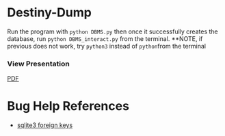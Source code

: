 # Destiny-Dump

Run the program with `python DBMS.py` then once it successfully creates the database, run `python DBMS_interact.py` from the terminal. \*\*NOTE, if previous does not work, try `python3` instead of `python`from the terminal

### View Presentation

[PDF](./Database%20Final%20Project.pdf)

# Bug Help References

- [sqlite3 foreign keys](https://www.reddit.com/r/learnpython/comments/kufvhj/sqlite_foreign_key_not_working/)
